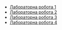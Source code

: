 - [Лабораторна робота 1](./1/)
- [Лабораторна робота 2](./2/)
- [Лабораторна робота 3](./3/)
- [Лабораторна робота 4](./4/)
